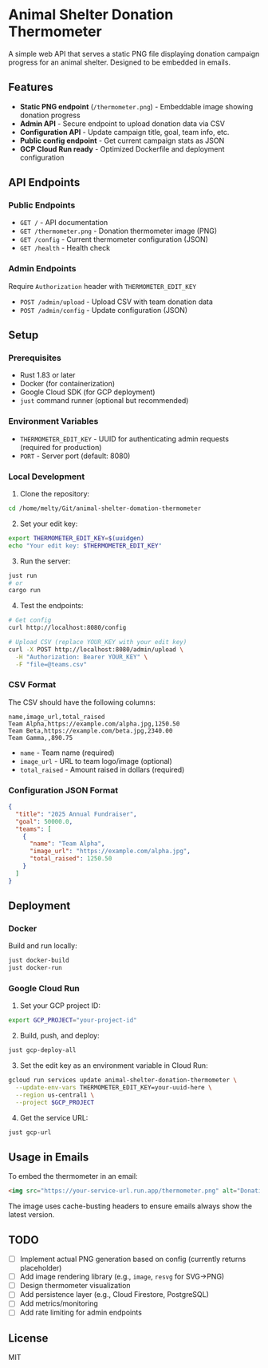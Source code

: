 # Animal Shelter Donation Thermometer

A simple web API that serves a static PNG file displaying donation campaign progress for an animal shelter. Designed to be embedded in emails.

## Features

- **Static PNG endpoint** (`/thermometer.png`) - Embeddable image showing donation progress
- **Admin API** - Secure endpoint to upload donation data via CSV
- **Configuration API** - Update campaign title, goal, team info, etc.
- **Public config endpoint** - Get current campaign stats as JSON
- **GCP Cloud Run ready** - Optimized Dockerfile and deployment configuration

## API Endpoints

### Public Endpoints

- `GET /` - API documentation
- `GET /thermometer.png` - Donation thermometer image (PNG)
- `GET /config` - Current thermometer configuration (JSON)
- `GET /health` - Health check

### Admin Endpoints

Require `Authorization` header with `THERMOMETER_EDIT_KEY`

- `POST /admin/upload` - Upload CSV with team donation data
- `POST /admin/config` - Update configuration (JSON)

## Setup

### Prerequisites

- Rust 1.83 or later
- Docker (for containerization)
- Google Cloud SDK (for GCP deployment)
- `just` command runner (optional but recommended)

### Environment Variables

- `THERMOMETER_EDIT_KEY` - UUID for authenticating admin requests (required for production)
- `PORT` - Server port (default: 8080)

### Local Development

1. Clone the repository:
```bash
cd /home/melty/Git/animal-shelter-domation-thermometer
```

2. Set your edit key:
```bash
export THERMOMETER_EDIT_KEY=$(uuidgen)
echo "Your edit key: $THERMOMETER_EDIT_KEY"
```

3. Run the server:
```bash
just run
# or
cargo run
```

4. Test the endpoints:
```bash
# Get config
curl http://localhost:8080/config

# Upload CSV (replace YOUR_KEY with your edit key)
curl -X POST http://localhost:8080/admin/upload \
  -H "Authorization: Bearer YOUR_KEY" \
  -F "file=@teams.csv"
```

### CSV Format

The CSV should have the following columns:

```csv
name,image_url,total_raised
Team Alpha,https://example.com/alpha.jpg,1250.50
Team Beta,https://example.com/beta.jpg,2340.00
Team Gamma,,890.75
```

- `name` - Team name (required)
- `image_url` - URL to team logo/image (optional)
- `total_raised` - Amount raised in dollars (required)

### Configuration JSON Format

```json
{
  "title": "2025 Annual Fundraiser",
  "goal": 50000.0,
  "teams": [
    {
      "name": "Team Alpha",
      "image_url": "https://example.com/alpha.jpg",
      "total_raised": 1250.50
    }
  ]
}
```

## Deployment

### Docker

Build and run locally:
```bash
just docker-build
just docker-run
```

### Google Cloud Run

1. Set your GCP project ID:
```bash
export GCP_PROJECT="your-project-id"
```

2. Build, push, and deploy:
```bash
just gcp-deploy-all
```

3. Set the edit key as an environment variable in Cloud Run:
```bash
gcloud run services update animal-shelter-donation-thermometer \
  --update-env-vars THERMOMETER_EDIT_KEY=your-uuid-here \
  --region us-central1 \
  --project $GCP_PROJECT
```

4. Get the service URL:
```bash
just gcp-url
```

## Usage in Emails

To embed the thermometer in an email:

```html
<img src="https://your-service-url.run.app/thermometer.png" alt="Donation Progress">
```

The image uses cache-busting headers to ensure emails always show the latest version.

## TODO

- [ ] Implement actual PNG generation based on config (currently returns placeholder)
- [ ] Add image rendering library (e.g., `image`, `resvg` for SVG->PNG)
- [ ] Design thermometer visualization
- [ ] Add persistence layer (e.g., Cloud Firestore, PostgreSQL)
- [ ] Add metrics/monitoring
- [ ] Add rate limiting for admin endpoints

## License

MIT
